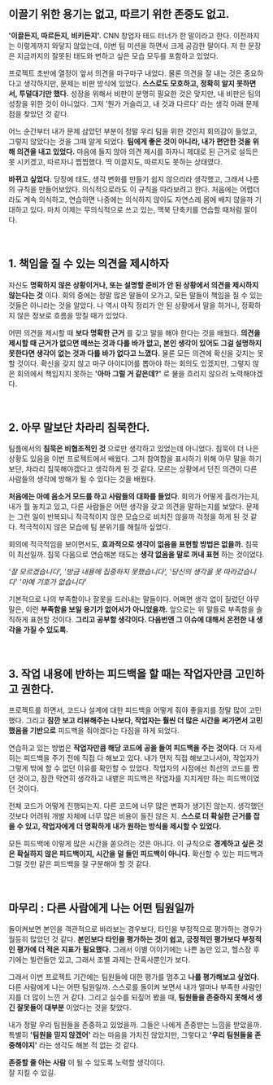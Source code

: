 <br/>

## 이끌기 위한 용기는 없고, 따르기 위한 존중도 없고.
 
**'이끌든지, 따르든지, 비키든지'.** CNN 창업자 테드 터너가 한 말이라고 한다. 이전까지는 이렇게까지 와닿지 않았는데, 이번 팀 미션을 하면서 크게 공감한 말이다. 
저 한 문장은 지금까지의 잘못된 태도와 변하고 싶은 모습 모두를 포함하고 있었다.
 
프로젝트 초반에 열정이 앞서 의견을 마구마구 내었다. 물론 의견을 잘 내는 것은 중요하다고 생각하지만, 문제는 비판 방식에 있었다. **스스로도 모호하고, 정확히 알지 못하면서, 투덜대기만 했다.** 성장을 위해서 비판이 분명히 필요한 것은 맞지만, 내 비판은 팀의 성장을 위한 것이 아니었다. 그저 '뭔가 거슬리고, 내 것과 다르다' 라는 생각 아래 문제점을 찾았던 것 같다.
 
어느 순간부터 내가 문제 삼았던 부분이 정말 우리 팀을 위한 것인지 회의감이 들었고, 그렇지 않았다는 것을 그때 알게 되었다. 
**팀에게 좋은 것이 아니라, 내가 편안한 것을 위해 의견을 내고 있었다.** 
마음에 들지 않아 의견 제시를 하자니 제대로 된 근거로 설득은 못 시키겠고, 따르자니 찝찝했다. 
딱 이끌지도, 따르지도 못하는 상태였다.
 
**바뀌고 싶었다.** 당장에 태도, 생각 변화를 만들기 쉽지 않으리라 생각했고, 그래서 나름의 규칙을 만들어보았다. 
의식적으로라도 이 규칙을 따라보려고 한다. 
처음에는 어렵더라도 계속 의식하고, 연습하면 나중에는 의식하지 않아도 자연스레 몸에 배지 않을까 기대하고 있다. 
마치 이제는 무의식적으로 쓰고 있는, 맥북 단축키를 연습할 때처럼 말이다. 
 
 
<br/>

## 1. 책임을 질 수 있는 의견을 제시하자
 
자신도 **명확하지 않은 상황이거나, 또는 설명할 준비가 안 된 상황에서 의견을 제시하지 않는다는 것** 이다. 
회의 중에는 정말 많은 말들이 오가고, 모든 말들이 책임을 질 수 있는 것들은 아니라는 것을 알았다. 나 역시 아직 정리가 안 된 상황에서 말을 하거나, 정확하지 않은 정보로 흐름을 망칠 때가 있었다.
 
어떤 의견을 제시할 때 **보다 명확한 근거** 를 갖고 말을 해야 한다는 것을 배웠다. 
**의견을 제시할 때 근거가 없으면 떼쓰는 것과 다를 바가 없고, 본인 생각이 있어도 그걸 설명하지 못한다면 생각이 없는 것과 다를 바가 없다고 느꼈다.** 
물론 모든 의견에 확신을 갖지는 못 할 것이다. 
확신을 갖지 않고 마구 아이디어를 뽑아야 하는 회의도 있겠지만, 그렇지 않은 회의에서 책임지지 못하는 **'아마 그럴 거 같은데?'** 로 물을 흐리지 않으려 노력해야겠다.
 
<br/>
 
## 2. 아무 말보단 차라리 침묵한다.
 
팀플에서의 **침묵은 비협조적인 것** 으로만 생각하고 있었는데 아니었다. 침묵이 더 나은 상황도 있음을 이번 프로젝트에서 배웠다. 
그저 참여함을 표시하기 위해 아무 말을 하기보단, 차라리 침묵해야겠다고 생각하게 된 것 같다. 모르는 상황에서 던진 의견이 다른 사람들의 생각에 방해가 될 수 있다는 것을 배웠다.
 
**처음에는 아예 음소거 모드를 하고 사람들의 대화를 들었다**. 회의가 어떻게 흘러가는지, 내가 뭘 놓치고 있고, 다른 사람들은 어떤 생각을 갖고 의견을 말하는지를 보았다. 
문제는 그런 일이 반복되니 적극적이지 않은 모습으로 비치진 않을까 걱정을 하게 된 것 같다. 적극적이지 않은 모습에 팀 분위기를 해칠까 싶었다.
 
회의에 적극적임을 보이면서도, **효과적으로 생각이 없음을 표현할 방법은 없을까.** 침묵이 최선일까. 침묵 다음으로 연습해본 태도는 **생각 없음을 말로 꺼내 표현** 하는 것이었다. 
 
_'잘 모르겠습니다', '방금 내용에 집중하지 못했습니다', '당신의 생각을 못 따라갔습니다' '아예 기호가 없습니다'_
 
기본적으로 나의 부족함이나 잘못을 드러내는 말들이다. 어쩌면 생각 없이 질렀던 아무 말은, 이런 **부족함을 보일 용기가 없어서가 아니었을까.** 
앞으로는 위 말들로 부족함을 솔직하게 표현할 것이다. **그리고 공부할 생각이다. 다음번엔 그 이슈에 대해서 온전한 내 생각을 가질 수 있도록.**
 
<br/>

## 3. 작업 내용에 반하는 피드백을 할 때는 작업자만큼 고민하고 권한다.
 
프로젝트를 하면서, 코드나 설계에 대한 피드백을 어떻게 줘야 좋을지를 정말 많이 고민했다. 그리고 **잠깐 보고 리뷰해주는 나보다, 작업자는 훨씬 더 많은 시간을 써가면서 고민했음을 기반으로** 피드백을 줘야겠다는 다짐을 하게 되었다.
 
연습하고 있는 방법은 **작업자만큼 해당 코드에 공을 들여 피드백을 주는 것이다.** 더 자세히는 피드백을 주기 전에 직접 다 해보고 있다. 
내가 먼저 직접 해보고나서야, 작업자가 그렇게 밖에 할 수 없던 이유를 확인할 수 있었다. 작업자의 시점에선 최선의 코드를 짰던 것이고, 잠깐 막연히 생각하고 내뱉은 피드백은 작업자를 지치게만 하는 피드백이었던 것이다.
 
전체 코드가 어떻게 진행되는지. 다른 코드에 너무 많은 변화가 생기진 않는지. 생각했던 것보다 어려워 개발 자체에 너무 많은 비용이 들진 않은 지. 
**스스로 더 확실한 근거를 잡을 수 있고, 작업자에게 더 명확하게 내가 원하는 방식을 제시할 수 있었다.**
 
모든 피드백에 이렇게 많은 시간을 쏟으려는 것은 아니다. 이 규칙으로 **경계하고 싶은 것은 확실하지 않은 피드백이지, 시간을 덜 들인 피드백이 아니다.** 
확신할 수 있는 피드백과 그럴 것만 같은 피드백을 잘 구분해야 할 것 같다. 
 
<br/>

## 마무리 : 다른 사람에게 나는 어떤 팀원일까
 
돌이켜보면 본인을 객관적으로 바라보는 경우보다, 타인을 부정적으로 평가하는 경우가 월등히 많았던 것 같다. **본인보다 타인을 평가하는 것이 쉽고, 긍정적인 평가보다 부정적인 평가에 더 적은 지표가 필요했다.** 그래서 이별 이야기에는 나쁜 놈만 있고, 헬스장 후기에는 빌런들만 있고, 그래서 조별 과제는 잔혹사뿐인가 보다.
 
그래서 이번 프로젝트 기간에는 팀원들에 대한 평가를 멈추고 **나를 평가해보고 싶었다.** 다른 사람에게 나는 어떤 팀원일까. 스스로를 돌이켜 보면서 내가 얼마나 부족한 사람인지를 더 많이 느낀 거 같다. 
그리고 실수를 되짚어 봤을 때, **팀원들을 존중하지 못해서 생긴 잘못들이 대부분** 이었다는 것을 찾았다.
 
내가 정말 우리 팀원들을 존중하고 있었을까. 그들은 나에게 존중받는 느낌을 받았을까.
특별히 **'팀원을 믿지 않겠어'** 라는 마음을 가지진 않았지만, 그렇다고 **'우리 팀원들을 존중해야지'** 라는 생각도 해본 적 없는 것 같다.
 
**존중할 줄 아는 사람** 이 될 수 있도록 노력할 생각이다.   
잘 지킬 수 있길.

<br/>
